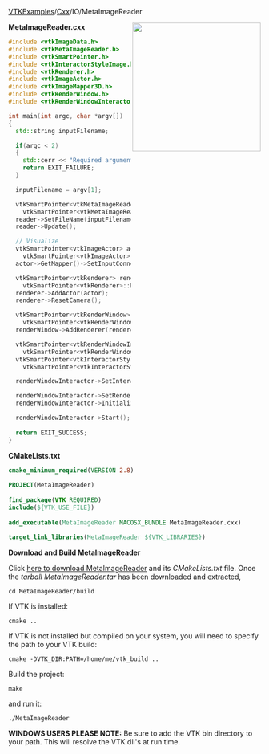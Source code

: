 [VTKExamples](/home/)/[Cxx](/Cxx)/IO/MetaImageReader

<img align="right" src="https://github.com/lorensen/VTKExamples/blob/gh-pages/Testing/Baseline/IO/TestMetaImageReader.png?raw=true" width="256" />

**MetaImageReader.cxx**
```c++
#include <vtkImageData.h>
#include <vtkMetaImageReader.h>
#include <vtkSmartPointer.h>
#include <vtkInteractorStyleImage.h>
#include <vtkRenderer.h>
#include <vtkImageActor.h>
#include <vtkImageMapper3D.h>
#include <vtkRenderWindow.h>
#include <vtkRenderWindowInteractor.h>

int main(int argc, char *argv[])
{
  std::string inputFilename;

  if(argc < 2)
  {
    std::cerr << "Required arguments: image.mha" << std::endl;
    return EXIT_FAILURE;
  }

  inputFilename = argv[1];

  vtkSmartPointer<vtkMetaImageReader> reader =
    vtkSmartPointer<vtkMetaImageReader>::New();
  reader->SetFileName(inputFilename.c_str());
  reader->Update();

  // Visualize
  vtkSmartPointer<vtkImageActor> actor =
    vtkSmartPointer<vtkImageActor>::New();
  actor->GetMapper()->SetInputConnection(reader->GetOutputPort());

  vtkSmartPointer<vtkRenderer> renderer =
    vtkSmartPointer<vtkRenderer>::New();
  renderer->AddActor(actor);
  renderer->ResetCamera();

  vtkSmartPointer<vtkRenderWindow> renderWindow =
    vtkSmartPointer<vtkRenderWindow>::New();
  renderWindow->AddRenderer(renderer);

  vtkSmartPointer<vtkRenderWindowInteractor> renderWindowInteractor =
    vtkSmartPointer<vtkRenderWindowInteractor>::New();
  vtkSmartPointer<vtkInteractorStyleImage> style =
    vtkSmartPointer<vtkInteractorStyleImage>::New();

  renderWindowInteractor->SetInteractorStyle(style);

  renderWindowInteractor->SetRenderWindow(renderWindow);
  renderWindowInteractor->Initialize();

  renderWindowInteractor->Start();
  
  return EXIT_SUCCESS;
}
```
**CMakeLists.txt**
```cmake
cmake_minimum_required(VERSION 2.8)
 
PROJECT(MetaImageReader)
 
find_package(VTK REQUIRED)
include(${VTK_USE_FILE})
 
add_executable(MetaImageReader MACOSX_BUNDLE MetaImageReader.cxx)
 
target_link_libraries(MetaImageReader ${VTK_LIBRARIES})
```

**Download and Build MetaImageReader**

Click [here to download MetaImageReader](https://github.com/lorensen/VTKWikiExamplesTarballs/raw/master/MetaImageReader.tar) and its *CMakeLists.txt* file.
Once the *tarball MetaImageReader.tar* has been downloaded and extracted,
```
cd MetaImageReader/build 
```
If VTK is installed:
```
cmake ..
```
If VTK is not installed but compiled on your system, you will need to specify the path to your VTK build:
```
cmake -DVTK_DIR:PATH=/home/me/vtk_build ..
```
Build the project:
```
make
```
and run it:
```
./MetaImageReader
```
**WINDOWS USERS PLEASE NOTE:** Be sure to add the VTK bin directory to your path. This will resolve the VTK dll's at run time.

